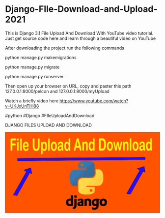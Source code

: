 # Django-FIle-Download-and-Upload-2021
This is Django 3.1 File Upload And Download With YouTube video tutorial. Just get source code here and learn through a beautiful video on YouTube


After downloading the project run the following commands

python manage.py makemigrations

python manage.py migrate

python manage.py runserver


Then open up your browser on URL, copy and paster this path 127.0.0.1:8000/pelcon and 127.0.0.1:8000/myUpload


Watch a briefly video here https://www.youtube.com/watch?v=UKJxUnTHl88


#python #Django #FIleUploadAndDownload




DJANGO FILES UPLOAD  AND DOWNLOAD

![alt text](https://github.com/MoTechStore/Django-FIle-Download-and-Upload-2021/blob/ml/media/store/covers/thumb.png)


